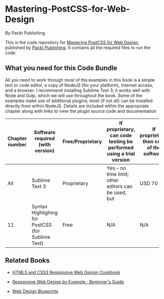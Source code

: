 # Mastering-PostCSS-for-Web-Design
By Packt Publishing

This is the code repository for [Mastering PostCSS for Web Design](https://www.packtpub.com/web-development/mastering-postcss-web-design?utm_source=GitHub&utm_medium=Repository&utm_campaign=9781785885891), published by [Packt Publishing](https://www.packtpub.com/). It contains all the required files to run the code.

## What you need for this Code Bundle
All you need to work through most of the examples in this book is a simple text
or code editor, a copy of NodeJS (for your platform), Internet access, and a browser.
I recommend installing Sublime Text 3; it works well with Node and Gulp, which
we will use throughout the book.
Some of the examples make use of additional plugins; most (if not all) can be
installed directly from within NodeJS. Details are included within the appropriate
chapter along with links to view the plugin source code and documentation

| Chapter number | Software required (with version) | Free/Proprietary | If proprietary, can code testing be performed using a trial version | If proprietary, then cost of the software | Download links to the software | OS required |
| -------- | -------- | -------- | -------- | -------- | -------- | -------- |
| All | Sublime Text 3 | Proprietary | Yes – no time limit; other editors can be used, but | USD 70 | http://www.sublimetext.com/3 | Any |
| 11 | Syntax Highlighing for PostCSS (for Sublime Text) | Free | N/A | N/A | Installed via Package Control – details given in text | Any |

## Related Books





* [HTML5 and CSS3 Responsive Web Design Cookbook](https://www.packtpub.com/web-development/html5-and-css3-responsive-web-design-cookbook?utm_source=GitHub&utm_medium=Repository&utm_campaign=9781849695442)

* [Responsive Web Design by Example : Beginner's Guide](https://www.packtpub.com/web-development/responsive-web-design-example?utm_source=GitHub&utm_medium=Repository&utm_campaign=9781849695428)

* [Web Design Blueprints](https://www.packtpub.com/web-development/web-design-blueprints?utm_source=GitHub&utm_medium=Repository&utm_campaign=9781783552115)
